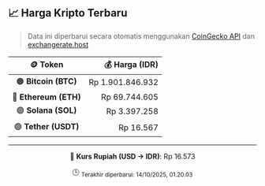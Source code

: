 

<!-- HARGA_KRIPTO -->
## 📈 Harga Kripto Terbaru

> Data ini diperbarui secara otomatis menggunakan [CoinGecko API](https://www.coingecko.com/) dan [exchangerate.host](https://exchangerate.host/)

<div align="center">

| 🪙 Token | 💰 Harga (IDR) |
|:------:|---------------:|
| 🟠 **Bitcoin (BTC)**   | Rp 1.901.846.932 |
| 🔵 **Ethereum (ETH)**  | Rp 69.744.605 |
| 🟣 **Solana (SOL)**    | Rp 3.397.258 |
| 🟢 **Tether (USDT)**   | Rp 16.567 |

---

💱 **Kurs Rupiah (USD → IDR)**: Rp 16.573

🕒 <sub>Terakhir diperbarui: 14/10/2025, 01.20.03</sub>

</div>
<!-- /HARGA_KRIPTO -->